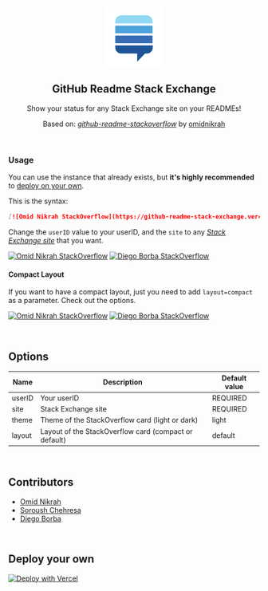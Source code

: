 <br>

<p align="center">
  <img width="120px" src="stackexchange.svg" />
  <h2 align="center">GitHub Readme Stack Exchange</h2>
  <p align="center">Show your status for any Stack Exchange site on your READMEs!</p>
  <p align="center">Based on: <i><a href="https://github.com/omidnikrah/github-readme-stackoverflow">github-readme-stackoverflow</a></i> by <a href="https://github.com/omidnikrah" >omidnikrah</a></p>
</p>

<br>

### Usage

You can use the instance that already exists, but **it's highly recommended** to [deploy on your own](#deploy-your-own).

This is the syntax:

```md
[![Omid Nikrah StackOverflow](https://github-readme-stack-exchange.vercel.app/?userID=6558042&site=stackoverflow)](https://stackoverflow.com/users/6558042/omid-nikrah)
```

Change the `userID` value to your userID, and the `site` to any [*Stack Exchange site*](https://stackexchange.com/sites) that you want.

[![Omid Nikrah StackOverflow](https://github-readme-stack-exchange.vercel.app/?userID=6558042&site=stackoverflow)](https://stackoverflow.com/users/6558042/omid-nikrah)
[![Diego Borba StackOverflow](https://github-readme-stack-exchange.vercel.app/?userID=306358&site=arqade&theme=dark)](https://stackoverflow.com/users/21144042/diego-borba)

#### Compact Layout

If you want to have a compact layout, just you need to add `layout=compact` as a parameter. Check out the options.

[![Omid Nikrah StackOverflow](https://github-readme-stack-exchange.vercel.app/?userID=6558042&site=stackoverflow&layout=compact)](https://stackoverflow.com/users/6558042/omid-nikrah)
[![Diego Borba StackOverflow](https://github-readme-stack-exchange.vercel.app/?userID=306358&site=arqade&layout=compact&theme=dark)](https://stackoverflow.com/users/21144042/diego-borba)


<br>

## Options
|    Name    |           Description           |        Default value       |
| ---------- | ------------------------------- | -------------------------- |
| userID     | Your userID                     | REQUIRED                |
| site       | Stack Exchange site             | REQUIRED                |
| theme      | Theme of the StackOverflow card (light or dark)      | light     |
| layout     | Layout of the StackOverflow card (compact or default) | default |    

<br>

## Contributors
- [Omid Nikrah](https://github.com/omidnikrah)
- [Soroush Chehresa](https://github.com/soroushchehresa)
- [Diego Borba](https://github.com/diegoborbadev)

<br>

<a name="deploy-your-own"></a>

## Deploy your own
[![Deploy with Vercel](https://vercel.com/button)](https://vercel.com/import/git?s=https://github.com/diegoborbadev/github-readme-stack-exchange)
